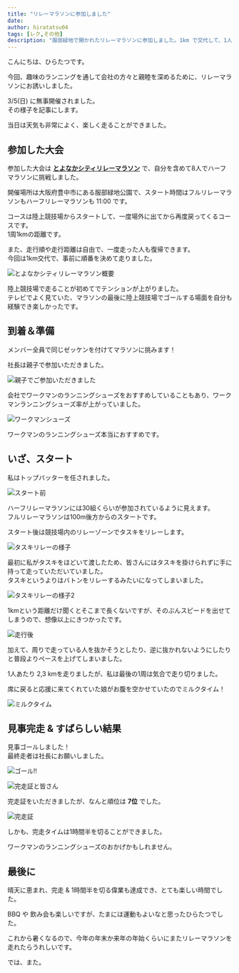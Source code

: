 ```yaml
---
title: "リレーマラソンに参加しました"
date: 
author: hiratatsu04
tags: [レク,その他]
description: "服部緑地で開かれたリレーマラソンに参加しました。1km で交代して、1人あたり 2,3km を走りました。天候にも恵まれ、気持ちよく走ることができました。見事完走でき、更に7位という結果でした。30組くらい参加者がおられたので、すごい結果だったと思います。また来年も出れたらと思います。"
---
```


こんにちは、ひらたつです。

今回、趣味のランニングを通して会社の方々と親睦を深めるために、リレーマラソンにお誘いしました。

3/5(日) に無事開催されました。  
その様子を記事にします。

当日は天気も非常によく、楽しく走ることができました。

## 参加した大会

参加した大会は **[とよなかシティリレーマラソン](https://toyonakarelay.jp/)** で、自分を含めて8人でハーフマラソンに挑戦しました。

開催場所は大阪府豊中市にある服部緑地公園で、スタート時間はフルリレーマラソンもハーフリレーマラソンも 11:00 です。

コースは陸上競技場からスタートして、一度場外に出てから再度戻ってくるコースです。  
1周1kmの距離です。

また、走行順や走行距離は自由で、一度走った人も復帰できます。  
今回は1km交代で、事前に順番を決めて走りました。

![とよなかシティリレーマラソン概要](images/toyonaka-relay-marathon.jpg "とよなかシティリレーマラソン概要")

陸上競技場で走ることが初めてでテンションが上がりました。  
テレビでよく見ていた、マラソンの最後に陸上競技場でゴールする場面を自分も経験でき楽しかったです。

## 到着＆準備

メンバー全員で同じゼッケンを付けてマラソンに挑みます！

社長は親子で参加いただきました。

![親子でご参加いただきました](images/masuda-family.jpg "親子でご参加いただきました")

会社でワークマンのランニングシューズをおすすめしていることもあり、ワークマンランニングシューズ率が上がっていました。

![ワークマンシューズ](images/workman-shoes.jpg "ワークマンシューズ")

ワークマンのランニングシューズ本当におすすめです。

## いざ、スタート

私はトップバッターを任されました。

![スタート前](images/before-start.jpg "スタート前")

ハーフリレーマラソンには30組くらいが参加されているように見えます。  
フルリレーマラソンは100m後方からのスタートです。

スタート後は競技場内のリレーゾーンでタスキをリレーします。

![タスキリレーの様子](images/taski-relay.jpg "タスキリレーの様子")

最初に私がタスキをほどいて渡したため、皆さんにはタスキを掛けられずに手に持って走っていただいていました。  
タスキというよりはバトンをリレーするみたいになってしまいました。

![タスキリレーの様子2](images/masuda-to-koyama.jpg "タスキリレーの様子2")

1kmという距離だけ聞くとそこまで長くないですが、そのぶんスピードを出せてしまうので、想像以上にきつかったです。

![走行後](images/tired.jpg "走行後")

加えて、周りで走っている人を抜かそうとしたり、逆に抜かれないようにしたりと普段よりペースを上げてしまいました。

1人あたり 2,3 kmを走りましたが、私は最後の1周は気合で走り切りました。

席に戻ると応援に来てくれていた娘がお腹を空かせていたのでミルクタイム！

![ミルクタイム](images/hirano-child.jpg "ミルクタイム")

## 見事完走 & すばらしい結果

見事ゴールしました！  
最終走者は社長にお願いしました。

![ゴール!!](images/goal.png "ゴール!!")

![完走証と皆さん](images/after-goal.jpg "完走証と皆さん")

完走証をいただきましたが、なんと順位は **7位** でした。  

![完走証](images/certificate-of-completion.jpg "完走証")

しかも、完走タイムは1時間半を切ることができました。

ワークマンのランニングシューズのおかげかもしれません。

## 最後に

晴天に恵まれ、完走 & 1時間半を切る偉業も達成でき、とても楽しい時間でした。

BBQ や 飲み会も楽しいですが、たまには運動もよいなと思ったひらたつでした。

これから暑くなるので、今年の年末か来年の年始くらいにまたリレーマラソンを走れたらうれしいです。

では、また。
